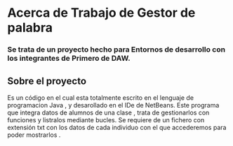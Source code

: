 # Acerca de Trabajo de Gestor de palabra


### Se trata de un proyecto hecho para Entornos de desarrollo con los integrantes de Primero de DAW. 



## Sobre el proyecto  
Es un código en el cual esta totalmente escrito en el lenguaje de programacion Java 
, y desarollado en el IDe de NetBeans.
Este programa que integra datos de alumnos de una clase , trata de gestionarlos con funciones y listralos mediante bucles.
Se requiere de un fichero con extensión txt con los datos de cada individuo con el que accederemos para poder mostrarlos .


